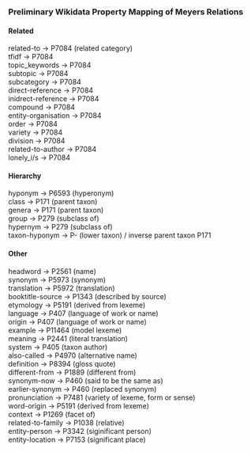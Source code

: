 ### Preliminary Wikidata Property Mapping of Meyers Relations

#### Related
related-to &rarr; P7084 (related category)  
tfidf &rarr; P7084  
topic_keywords &rarr; P7084  
subtopic &rarr; P7084  
subcategory &rarr; P7084   
direct-reference &rarr; P7084  
inidrect-reference &rarr; P7084  
compound &rarr; P7084  
entity-organisation &rarr; P7084  
order &rarr; P7084  
variety &rarr; P7084  
division &rarr; P7084  
related-to-author &rarr; P7084  
lonely_i/s &rarr; P7084  

#### Hierarchy
hyponym &rarr; P6593 (hyperonym)  
class &rarr; P171 (parent taxon)  
genera &rarr; P171 (parent taxon)  
group &rarr; P279 (subclass of)  
hypernym &rarr; P279 (subclass of)  
taxon-hyponym &rarr; P- (lower taxon) / inverse parent taxon P171  

#### Other
headword &rarr; P2561 (name)  
synonym &rarr; P5973 (synonym)  
translation &rarr; P5972 (translation)  
booktitle-source &rarr; P1343 (described by source)  
etymology &rarr; P5191 (derived from lexeme)  
language &rarr; P407 (language of work or name)  
origin &rarr; P407 (language of work or name)  
example &rarr; P11464 (model lexeme)  
meaning &rarr; P2441 (literal translation)  
system &rarr; P405 (taxon author)  
also-called &rarr; P4970 (alternative name)  
definition &rarr; P8394 (gloss quote)  
different-from &rarr; P1889 (different from)  
synonym-now &rarr; P460 (said to be the same as)  
earlier-synonym &rarr; P460 (replaced synonym)  
pronunciation &rarr; P7481 (variety of lexeme, form or sense)  
word-origin &rarr; P5191 (derived from lexeme)  
context &rarr; P1269 (facet of)  
related-to-family &rarr; P1038 (relative)  
entity-person &rarr; P3342 (siginificant person)  
entity-location &rarr; P7153 (significant place)  
